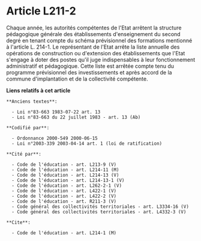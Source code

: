 # Article L211-2

Chaque année, les autorités compétentes de l'Etat arrêtent la structure pédagogique générale des établissements
d'enseignement du second degré en tenant compte du schéma prévisionnel des formations mentionné à l'article L. 214-1. Le
représentant de l'Etat arrête la liste annuelle des opérations de construction ou d'extension des établissements que l'Etat
s'engage à doter des postes qu'il juge indispensables à leur fonctionnement administratif et pédagogique. Cette liste est
arrêtée compte tenu du programme prévisionnel des investissements et après accord de la commune d'implantation et de la
collectivité compétente.

**Liens relatifs à cet article**

	**Anciens textes**:

	  - Loi n°83-663 1983-07-22 art. 13
	  - Loi n°83-663 du 22 juillet 1983 - art. 13 (Ab)

	**Codifié par**:

	  - Ordonnance 2000-549 2000-06-15
	  - Loi n°2003-339 2003-04-14 art. 1 (loi de ratification)

	**Cité par**:

	  - Code de l'éducation - art. L213-9 (V)
	  - Code de l'éducation - art. L214-11 (M)
	  - Code de l'éducation - art. L214-13 (V)
	  - Code de l'éducation - art. L214-13-1 (V)
	  - Code de l'éducation - art. L262-2-1 (V)
	  - Code de l'éducation - art. L422-1 (V)
	  - Code de l'éducation - art. L422-2 (V)
	  - Code de l'éducation - art. R211-3 (V)
	  - Code général des collectivités territoriales - art. L3334-16 (V)
	  - Code général des collectivités territoriales - art. L4332-3 (V)

	**Cite**:

	  - Code de l'éducation - art. L214-1 (M)

